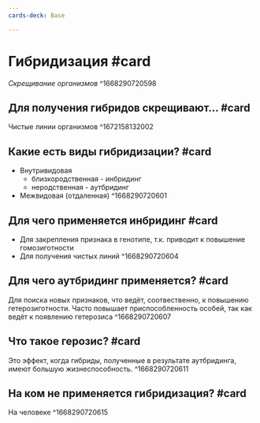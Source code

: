 ```yaml
---
cards-deck: Base

---
```


# Гибридизация #card 
*Скрещивание организмов*
^1668290720598

## Для получения гибридов скрещивают... #card 
Чистые линии организмов 
^1672158132002

## Какие есть виды гибридизации? #card
- Внутривидовая
	- близкородственная - инбридинг
	- неродственная - аутбридинг
- Межвидовая (отдаленная)
^1668290720601

## Для чего применяется инбридинг #card
- Для закрепления признака в генотипе, т.к. приводит к повышение гомозиготности
- Для получения чистых линий
^1668290720604

## Для чего аутбридинг применяется? #card 
Для поиска новых признаков, что ведёт, соотвественно, к повышению гетерозиготности. Часто повышает приспособленность особей, так как ведёт к появлению гетерозиса
^1668290720607

## Что такое герозис? #card
Это эффект, когда гибриды, полученные в результате аутбридинга, имеют большую жизнеспособность. 
^1668290720611

## На ком не применяется гибридизация? #card 
На человеке
^1668290720615
